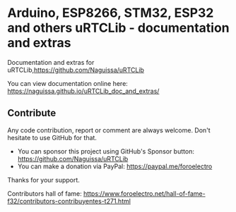# Arduino, ESP8266, STM32, ESP32 and others uRTCLib - documentation and extras


Documentation and extras for uRTCLib,https://github.com/Naguissa/uRTCLib

You can view documentation online here: https://naguissa.github.io/uRTCLib_doc_and_extras/


## Contribute ##

Any code contribution, report or comment are always welcome. Don't hesitate to use GitHub for that.


 * You can sponsor this project using GitHub's Sponsor button: https://github.com/Naguissa/uRTCLib
 * You can make a donation via PayPal: https://paypal.me/foroelectro


Thanks for your support.


Contributors hall of fame: https://www.foroelectro.net/hall-of-fame-f32/contributors-contribuyentes-t271.html
